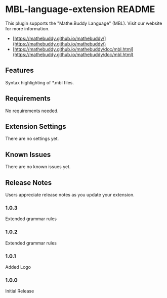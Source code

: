 # MBL-language-extension README

This plugin supports the "Mathe:Buddy Language" (MBL). Visit our website for more information.

- [https://mathebuddy.github.io/mathebuddy/](https://mathebuddy.github.io/mathebuddy/)
- [https://mathebuddy.github.io/mathebuddy/doc/mbl.html](https://mathebuddy.github.io/mathebuddy/doc/mbl.html)

## Features

Syntax highlighting of \*.mbl files.

## Requirements

No requirements needed.

## Extension Settings

There are no settings yet.

## Known Issues

There are no known issues yet.

## Release Notes

Users appreciate release notes as you update your extension.

### 1.0.3

Extended grammar rules

### 1.0.2

Extended grammar rules

### 1.0.1

Added Logo

### 1.0.0

Initial Release
